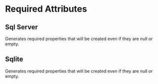 # Required Attributes
## Sql Server
Generates required properties that will be created even if they are null or empty.  
## Sqlite
Generates required properties that will be created even if they are null or empty.  
